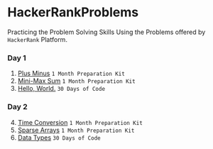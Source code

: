 # HackerRankProblems
Practicing the Problem Solving Skills Using the Problems offered by `HackerRank` Platform.

### Day 1

1. [Plus Minus](1%20Month%20Preparation%20Kit/Day%201/Plus%20Minus.cpp) `1 Month Preparation Kit`
2. [Mini-Max Sum](1%20Month%20Preparation%20Kit/Day%201/Mini-Max%20Sum.cpp) `1 Month Preparation Kit`
3. [Hello, World.](30%20Days%20of%20Code/Day%201/Hello%20World.java) `30 Days of Code`

### Day 2

4. [Time Conversion](1%20Month%20Preparation%20Kit/Day%202/Time%20Conversion.cpp) `1 Month Preparation Kit`
5. [Sparse Arrays](1%20Month%20Preparation%20Kit/Day%202/Sparse%20Arrays.cpp) `1 Month Preparation Kit`
6. [Data Types](30%20Days%20of%20Code/Day%202/Data%20Types.java) `30 Days of Code`


